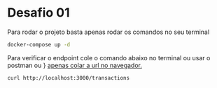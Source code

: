 # Desafio 01

Para rodar o projeto basta apenas rodar os comandos no seu terminal

```bash
docker-compose up -d
```
Para verificar o endpoint cole o comando abaixo no terminal ou usar o postman ou }
[apenas colar a url no navegador.](http://localhost:3000/transactions)
```
curl http://localhost:3000/transactions
```